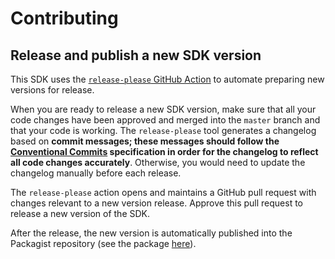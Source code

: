 # Contributing

## Release and publish a new SDK version

This SDK uses the [`release-please` GitHub Action](https://github.com/google-github-actions/release-please-action) to automate preparing new versions for release.

When you are ready to release a new SDK version, make sure that all your code changes have been approved and merged into the `master` branch and that your code is working. The `release-please` tool generates a changelog based on **commit messages; these messages should follow the [Conventional Commits](https://conventionalcommits.org) specification in order for the changelog to reflect all code changes accurately**. Otherwise, you would need to update the changelog manually before each release.

The `release-please` action opens and maintains a GitHub pull request with changes relevant to a new version release. Approve this pull request to release a new version of the SDK.

After the release, the new version is automatically published into the Packagist repository (see the package [here](https://packagist.org/packages/buttercms/buttercms-php)).
